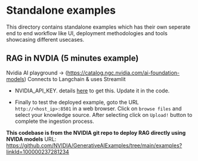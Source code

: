 # Standalone examples

This directory contains standalone examples which has their own seperate end to end workflow like UI, deployment methodologies and tools showcasing different usecases.


## RAG in NVDIA  (5 minutes example)

Nvidia AI playground -> (https://catalog.ngc.nvidia.com/ai-foundation-models)
Connects to Langchain & uses Streamlit


- NVIDIA_API_KEY. details [here](../docs/rag/aiplayground.md#prepare-the-environment) to get this. Update it in the code.


- Finally to test the deployed example, goto the URL `http://<host_ip>:8501` in a web browser. Click on `browse files` and select your knowledge source. After selecting click on `Upload!` button to complete the ingestion process.


**This codebase is from the NVIDIA git repo to deploy RAG directly using NVIDA models**
URL: https://github.com/NVIDIA/GenerativeAIExamples/tree/main/examples?linkId=100000237281234